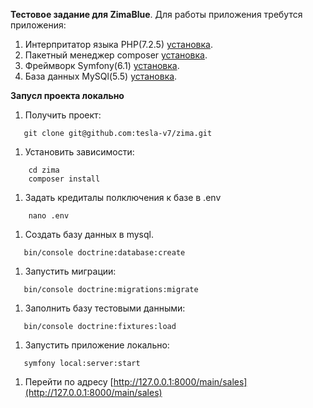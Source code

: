 **Тестовое задание для ZimaBlue**.
Для работы приложения требутся приложения:
1. Интерпритатор языка PHP(7.2.5) [установка](https://www.php.net/manual/ru/install.php).
1. Пакетный менеджер composer [установка](https://getcomposer.org/download/).
1. Фреймворк Symfony(6.1) [установка](https://symfony.com/doc/current/setup.html).
1. База данных MySQl(5.5) [установка](https://dev.mysql.com/downloads/mysql/).
   
**Запусл проекта локально**
1. Получить проект: 
```
   git clone git@github.com:tesla-v7/zima.git
```

1. Установить зависимости:
```
    cd zima
    composer install
```
1. Задать кредиталы полключения к базе в .env
```
    nano .env
```
1. Создать базу данных в mysql.
```
   bin/console doctrine:database:create
```
1. Запустить миграции:
```
   bin/console doctrine:migrations:migrate
```
1. Заполнить базу тестовыми данными:
```
   bin/console doctrine:fixtures:load
```
1. Запустить приложение локально:
```
   symfony local:server:start
```
1. Перейти по адресу [http://127.0.0.1:8000/main/sales](http://127.0.0.1:8000/main/sales)
